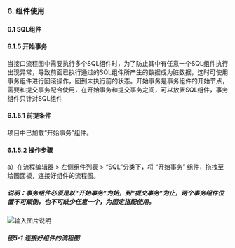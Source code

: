 ### 6. 组件使用

#### 6.1 SQL组件

#### 6.1.5 开始事务

当接口流程图中需要执行多个SQL组件时，为了防止其中有任意一个SQL组件执行出现异常，导致前面已执行通过的SQL组件所产生的数据成为脏数据，这时可使用事务组件进行回滚操作，回到未执行前的状态。开始事务是事务组件的开始节点，需要和提交事务配合使用，在开始事务和提交事务之间，可以放置SQL组件，事务组件只针对SQL组件

#### 6.1.5.1 前提条件

项目中已加载“开始事务”组件。

#### 6.1.5.2 操作步骤

a）在流程编辑器 > 左侧组件列表 > “SQL”分类下，将 “开始事务” 组件，拖拽至绘图面板，连接好组件的流程图。

##### 说明：事务组件必须是以“开始事务”为始，到“提交事务”为止，两个事务组件位置不可颠倒，也不可缺少任意一个，为固定搭配使用。

![输入图片说明](../../../../images/SoFlu%EF%BC%88%E5%90%8E%E7%AB%AF%EF%BC%89%E5%BC%80%E5%8F%91%E5%B9%B3%E5%8F%B0/1.%20%E6%9C%80%E6%96%B0%E7%89%88%E6%9C%AC%20-%20%E6%9B%B4%E6%96%B0%E6%97%A5%E6%9C%9F%20-%202022.10.08/6.%20%E7%BB%84%E4%BB%B6%E4%BD%BF%E7%94%A8/1.%20SQL%E7%BB%84%E4%BB%B6/5-1.png)

##### 图5-1 连接好组件的流程图
